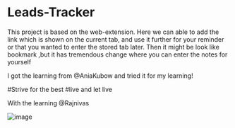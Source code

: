# Leads-Tracker
This project is based on the web-extension.
Here we can able to add the link which is shown on the current tab, and use it further for your reminder or that you wanted to enter the stored tab later.
Then it might be look like bookmark ,but it has tremendous change where  you can enter the notes for yourself

I got the learning from @AniaKubow and tried it for my learning!

#Strive for the best
#live and let live

With the learning @Rajnivas

![image](https://user-images.githubusercontent.com/68956003/156875776-7d432283-e224-406e-b628-bcd78c80b2c1.png)
